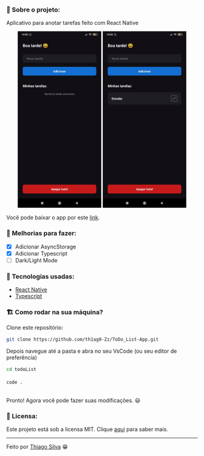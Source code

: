 ### :pushpin: Sobre o projeto:

Aplicativo para anotar tarefas feito com React Native

<p align="center">
<img width="220" src="./.github/print.jpeg" />
<img width="220" src="./.github/print2.jpeg" />
</p>

Você pode baixar o app por este [link](https://play.google.com/store/apps/details?id=com.todolistbyth1ag0_zz).

### :rocket: Melhorias para fazer:
- [x] Adicionar AsyncStorage
- [x] Adicionar Typescript
- [ ] Dark/Light Mode

### :wrench: Tecnologias usadas:
- [React Native](https://reactnative.dev/)
- [Typescript](https://www.typescriptlang.org/)

### :building_construction: Como rodar na sua máquina?

Clone este repositório:
``` bash
git clone https://github.com/th1ag0-Zz/ToDo_List-App.git
```
Depois navegue até a pasta e abra no seu VsCode (ou seu editor de preferência)
``` bash
cd todoList

code .
```
<br />
Pronto! Agora você pode fazer suas modificações. 😃

### :memo: Licensa:
Este projeto está sob a licensa MIT. Clique [aqui](https://github.com/th1ag0-Zz/ToDo_List-App/blob/main/LICENSE.md) para saber mais.

---
Feito por [Thiago Silva](https://www.linkedin.com/in/thiago-furtado-silva/) 😁
